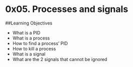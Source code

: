 # 0x05. Processes and signals
##Learning Objectives
   * What is a PID
   * What is a process
   * How to find a process’ PID
   * How to kill a process
   * What is a signal
   * What are the 2 signals that cannot be ignored
